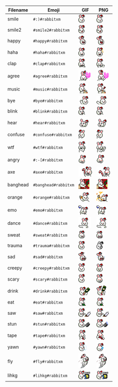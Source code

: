 | Filename | Emoji | GIF | PNG |
| --- | --- | --- | --- |
| smile | `#:)#rabbitxm` | ![smile](assets/faces/rabbitxm/smile.gif) | ![smile](assets/faces_png/rabbitxm/smile.png) |
| smile2 | `#smile2#rabbitxm` | ![smile2](assets/faces/rabbitxm/smile2.gif) | ![smile2](assets/faces_png/rabbitxm/smile2.png) |
| happy | `#happy#rabbitxm` | ![happy](assets/faces/rabbitxm/happy.gif) | ![happy](assets/faces_png/rabbitxm/happy.png) |
| haha | `#haha#rabbitxm` | ![haha](assets/faces/rabbitxm/haha.gif) | ![haha](assets/faces_png/rabbitxm/haha.png) |
| clap | `#clap#rabbitxm` | ![clap](assets/faces/rabbitxm/clap.gif) | ![clap](assets/faces_png/rabbitxm/clap.png) |
| agree | `#agree#rabbitxm` | ![agree](assets/faces/rabbitxm/agree.gif) | ![agree](assets/faces_png/rabbitxm/agree.png) |
| music | `#music#rabbitxm` | ![music](assets/faces/rabbitxm/music.gif) | ![music](assets/faces_png/rabbitxm/music.png) |
| bye | `#bye#rabbitxm` | ![bye](assets/faces/rabbitxm/bye.gif) | ![bye](assets/faces_png/rabbitxm/bye.png) |
| blink | `#blink#rabbitxm` | ![blink](assets/faces/rabbitxm/blink.gif) | ![blink](assets/faces_png/rabbitxm/blink.png) |
| hear | `#hear#rabbitxm` | ![hear](assets/faces/rabbitxm/hear.gif) | ![hear](assets/faces_png/rabbitxm/hear.png) |
| confuse | `#confuse#rabbitxm` | ![confuse](assets/faces/rabbitxm/confuse.gif) | ![confuse](assets/faces_png/rabbitxm/confuse.png) |
| wtf | `#wtf#rabbitxm` | ![wtf](assets/faces/rabbitxm/wtf.gif) | ![wtf](assets/faces_png/rabbitxm/wtf.png) |
| angry | `#:-[#rabbitxm` | ![angry](assets/faces/rabbitxm/angry.gif) | ![angry](assets/faces_png/rabbitxm/angry.png) |
| axe | `#axe#rabbitxm` | ![axe](assets/faces/rabbitxm/axe.gif) | ![axe](assets/faces_png/rabbitxm/axe.png) |
| banghead | `#banghead#rabbitxm` | ![banghead](assets/faces/rabbitxm/banghead.gif) | ![banghead](assets/faces_png/rabbitxm/banghead.png) |
| orange | `#orange#rabbitxm` | ![orange](assets/faces/rabbitxm/orange.gif) | ![orange](assets/faces_png/rabbitxm/orange.png) |
| emo | `#emo#rabbitxm` | ![emo](assets/faces/rabbitxm/emo.gif) | ![emo](assets/faces_png/rabbitxm/emo.png) |
| dance | `#dance#rabbitxm` | ![dance](assets/faces/rabbitxm/dance.gif) | ![dance](assets/faces_png/rabbitxm/dance.png) |
| sweat | `#sweat#rabbitxm` | ![sweat](assets/faces/rabbitxm/sweat.gif) | ![sweat](assets/faces_png/rabbitxm/sweat.png) |
| trauma | `#trauma#rabbitxm` | ![trauma](assets/faces/rabbitxm/trauma.gif) | ![trauma](assets/faces_png/rabbitxm/trauma.png) |
| sad | `#sad#rabbitxm` | ![sad](assets/faces/rabbitxm/sad.gif) | ![sad](assets/faces_png/rabbitxm/sad.png) |
| creepy | `#creepy#rabbitxm` | ![creepy](assets/faces/rabbitxm/creepy.gif) | ![creepy](assets/faces_png/rabbitxm/creepy.png) |
| scary | `#scary#rabbitxm` | ![scary](assets/faces/rabbitxm/scary.gif) | ![scary](assets/faces_png/rabbitxm/scary.png) |
| drink | `#drink#rabbitxm` | ![drink](assets/faces/rabbitxm/drink.gif) | ![drink](assets/faces_png/rabbitxm/drink.png) |
| eat | `#eat#rabbitxm` | ![eat](assets/faces/rabbitxm/eat.gif) | ![eat](assets/faces_png/rabbitxm/eat.png) |
| saw | `#saw#rabbitxm` | ![saw](assets/faces/rabbitxm/saw.gif) | ![saw](assets/faces_png/rabbitxm/saw.png) |
| stun | `#stun#rabbitxm` | ![stun](assets/faces/rabbitxm/stun.gif) | ![stun](assets/faces_png/rabbitxm/stun.png) |
| tape | `#tape#rabbitxm` | ![tape](assets/faces/rabbitxm/tape.gif) | ![tape](assets/faces_png/rabbitxm/tape.png) |
| yawn | `#yawn#rabbitxm` | ![yawn](assets/faces/rabbitxm/yawn.gif) | ![yawn](assets/faces_png/rabbitxm/yawn.png) |
| fly | `#fly#rabbitxm` | ![fly](assets/faces/rabbitxm/fly.gif) | ![fly](assets/faces_png/rabbitxm/fly.png) |
| lihkg | `#lihkg#rabbitxm` | ![lihkg](assets/faces/rabbitxm/lihkg.gif) | ![lihkg](assets/faces_png/rabbitxm/lihkg.png) |
